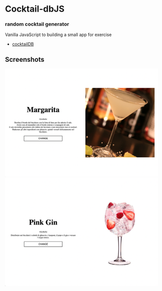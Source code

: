# Cocktail-dbJS
### random cocktail generator
Vanilla JavaScript to building a small app for exercise
 - [cocktailDB](https://www.thecocktaildb.com/)


## Screenshots

![App Screenshot](./assets/app1.png)
![App Screenshot](./assets/app.png)

